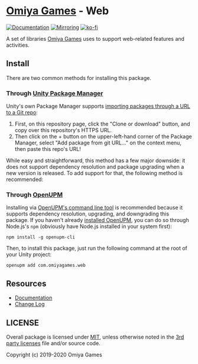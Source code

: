 # [Omiya Games](https://www.omiyagames.com/) - Web

[![Documentation](https://github.com/OmiyaGames/omiya-games-web/workflows/Host%20DocFX%20Documentation/badge.svg)](https://omiyagames.github.io/omiya-games-web/) [![Mirroring](https://github.com/OmiyaGames/omiya-games-web/workflows/Mirroring/badge.svg)](https://bitbucket.org/OmiyaGames/omiya-games-web) [![ko-fi](https://www.ko-fi.com/img/githubbutton_sm.svg)](https://ko-fi.com/I3I51KS8F)

A set of libraries [Omiya Games](https://www.omiyagames.com/) uses to support web-related features and activities.

## Install

There are two common methods for installing this package.

### Through [Unity Package Manager](https://docs.unity3d.com/Manual/upm-ui-giturl.html)

Unity's own Package Manager supports [importing packages through a URL to a Git repo](https://docs.unity3d.com/Manual/upm-ui-giturl.html):

1. First, on this repository page, click the "Clone or download" button, and copy over this repository's HTTPS URL.  
2. Then click on the + button on the upper-left-hand corner of the Package Manager, select "Add package from git URL..." on the context menu, then paste this repo's URL!

While easy and straightforward, this method has a few major downside: it does not support dependency resolution and package upgrading when a new version is released.  To add support for that, the following method is recommended:

### Through [OpenUPM](https://openupm.com/)

Installing via [OpenUPM's command line tool](https://openupm.com/) is recommended because it supports dependency resolution, upgrading, and downgrading this package.  If you haven't already [installed OpenUPM](https://openupm.com/docs/getting-started.html#installing-openupm-cli), you can do so through Node.js's `npm` (obviously have Node.js installed in your system first):
```
npm install -g openupm-cli
```
Then, to install this package, just run the following command at the root of your Unity project:
```
openupm add com.omiyagames.web
```

## Resources

- [Documentation](https://omiyagames.github.io/omiya-games-web/)
- [Change Log](https://omiyagames.github.io/omiya-games-web/manual/changelog.html)

## LICENSE

Overall package is licensed under [MIT](https://github.com/OmiyaGames/omiya-games-web/blob/master/LICENSE.md), unless otherwise noted in the [3rd party licenses](https://github.com/OmiyaGames/omiya-games-web/blob/master/THIRD%20PARTY%20NOTICES.md) file and/or source code.

Copyright (c) 2019-2020 Omiya Games
